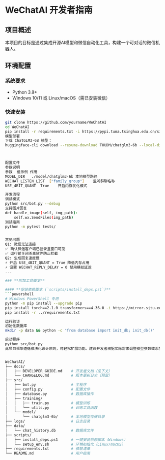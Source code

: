 # WeChatAI 开发者指南

## 项目概述
本项目的目标是通过集成开源AI模型和微信自动化工具，构建一个可对话的微信机器人。

## 环境配置
### 系统要求
- Python 3.8+
- Windows 10/11 或 Linux/macOS（需已安装微信）

### 快速安装
```bash
git clone https://github.com/yourname/WeChatAI
cd WeChatAI
pip install -r requirements.txt -i https://pypi.tuna.tsinghua.edu.cn/simple
模型部署
下载 ChatGLM3-6B 模型：
huggingface-cli download --resume-download THUDM/chatglm3-6b --local-dir model/chatglm3-6b



配置文件
参数说明
参数	值示例	作用
MODEL_DIR	./model/chatglm3-6b	本地模型路径
WECHAT_LISTEN_LIST	["family_group"]	监听群聊名称
USE_4BIT_QUANT	True	开启内存优化模式

开发流程
调试模式
python src/bot.py --debug
支持图片回复
def handle_image(self, img_path):
    self.wx.SendFiles(img_path)
测试指南
python -m pytest tests/


常见问题
Q1: 微信无法连接
✅ 确认微信客户端已登录且窗口可见
✅ 运行前关闭杀毒软件防止拦截
Q2: 生成回复速度慢
⚡️ 开启 USE_4BIT_QUANT = True 降低内存占用
⚡️ 设置 WECHAT_REPLY_DELAY = 0 禁用模拟延迟
---

### **附加工具脚本**

#### **安装依赖脚本 (`scripts/install_deps.ps1`)**
```powershell
# Windows PowerShell 专用
python -m pip install --upgrade pip
pip install torch==2.1.0 transformers==4.36.0 -i https://mirror.sjtu.edu.cn/pytorch-wheels/torch/
pip install -r ../requirements.txt

运行验证
初始化数据库
mkdir -p data && python -c "from database import init_db; init_db()"

启动程序
python src/bot.py
此项目框架遵循模块化设计原则，可轻松扩展功能。建议开发者根据实际需求调整模型参数或添加新的消息处理逻辑


WeChatAI/
├── docs/
│   ├── DEVELOPER_GUIDE.md    # 开发者文档（见下文）
│   └── CHANGELOG.md          # 版本更新日志（预留）
├── src/
│   ├── bot.py                # 主程序
│   ├── config.py             # 配置文件
│   ├── database.py           # 数据库操作
│   ├── training/
│   │   ├── train.py          # 模型训练
│   │   └── utils.py          # 训练工具函数
│   └── model/
│       └── chatglm3-6b/      # 本地模型存储目录
├── logs/                     # 日志目录
├── data/
│   └── chat_history.db       # 数据库文件
├── scripts/
│   ├── install_deps.ps1      # 一键安装依赖脚本（Windows）
│   └── setup_env.sh          # 环境初始化（Linux/macOS）
├── requirements.txt          # 依赖清单
└── README.md                 # 用户指南
















